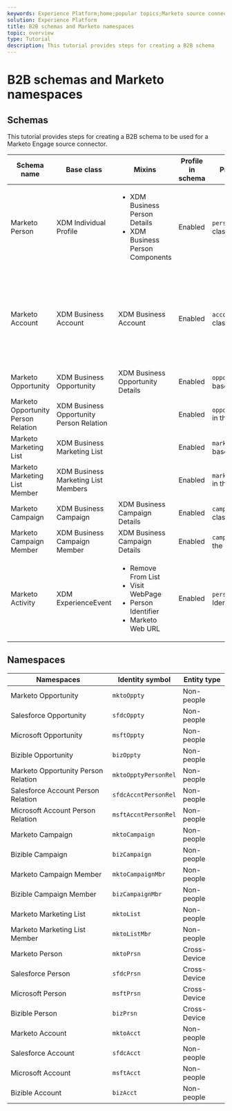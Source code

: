 ```yaml
---
keywords: Experience Platform;home;popular topics;Marketo source connector;Marketo connector;Marketo source;Marketo
solution: Experience Platform
title: B2B schemas and Marketo namespaces
topic: overview
type: Tutorial
description: This tutorial provides steps for creating a B2B schema
---
```


# B2B schemas and Marketo namespaces

## Schemas

This tutorial provides steps for creating a B2B schema to be used for a Marketo Engage source connector.

| Schema name | Base class | Mixins | Profile in schema | Primary identifier | Namespace (Marketo) | Notes |
| --- | --- | --- | --- | --- | --- | --- |
| Marketo Person | XDM Individual Profile | <ul><li>XDM Business Person Details</li><li>XDM Business Person Components</li></ul> | Enabled | `personID` in the base class | Marketo Person |
| Marketo Account | XDM Business Account | XDM Business Account | Enabled | `accountID` in the base class | Marketo account | This schema is used in dataflows for both the Company and Named Accounts datasets. |
| Marketo Opportunity | XDM Business Opportunity | XDM Business Opportunity Details | Enabled | `opportunityID` in the base class | Marketo Opportunity |
| Marketo Opportunity Person Relation | XDM Business Opportunity Person Relation | | Enabled | `opportunityPersonID` in the base class | Marketo Opportunity Person Relation |
| Marketo Marketing List | XDM Business Marketing List | | Enabled | `marketingListID` in the base class. | Marketo Marketing List |
| Marketo Marketing List Member | XDM Business Marketing List Members | | Enabled | `marketingListMemberID` in the base class | Marketo Marketing List Member |
| Marketo Campaign | XDM Business Campaign | XDM Business Campaign Details | Enabled | `campaignID` in the base class | Marketo Campaign |
| Marketo Campaign Member | XDM Business Campaign Member | XDM Business Campaign Details | Enabled | `campaignMemberID` in the base class | Marketo Campaign Member |
| Marketo Activity | XDM ExperienceEvent | <ul><li>Remove From List</li><li>Visit WebPage</li><li>Person Identifier</li><li>Marketo Web URL</li></ul> | Enabled | `personID` of Person Identifier mixin | Marketo Person |

## Namespaces

| Namespaces | Identity symbol | Entity type |
| --- | --- | --- |
| Marketo Opportunity | `mktoOppty` | Non-people |
| Salesforce Opportunity | `sfdcOppty` | Non-people |
| Microsoft Opportunity | `msftOppty` | Non-people |
| Bizible Opportunity | `bizOppty` | Non-people |
| Marketo Opportunity Person Relation | `mktoOpptyPersonRel` | Non-people |
| Salesforce Account Person Relation | `sfdcAccntPersonRel` | Non-people |
| Microsoft Account Person Relation | `msftAccntPersonRel` | Non-people |
| Marketo Campaign | `mktoCampaign` | Non-people |
| Bizible Campaign | `bizCampaign` | Non-people |
| Marketo Campaign Member | `mktoCampaignMbr` | Non-people |
| Bizible Campaign Member | `bizCampaignMbr` | Non-people |
| Marketo Marketing List | `mktoList` | Non-people |
| Marketo Marketing List Member | `mktoListMbr` | Non-people |
| Marketo Person | `mktoPrsn` | Cross-Device |
| Salesforce Person | `sfdcPrsn` | Cross-Device |
| Microsoft Person | `msftPrsn` | Cross-Device |
| Bizible Person | `bizPrsn` | Cross-Device |
| Marketo Account | `mktoAcct` | Non-people |
| Salesforce Account | `sfdcAcct` | Non-people |
| Microsoft Account | `msftAcct` | Non-people |
| Bizible Account | `bizAcct` | Non-people |